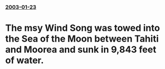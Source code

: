 ### [2003-01-23](/news/2003/01/23/index.md)

#  The msy Wind Song was towed into the Sea of the Moon between Tahiti and Moorea and sunk in 9,843 feet of water.



